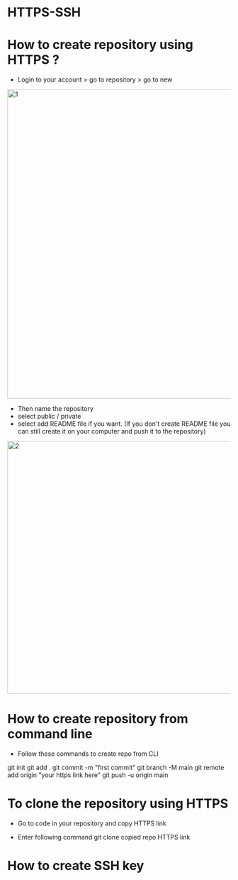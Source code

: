 # HTTPS-SSH


# How to create repository using HTTPS ?
- Login to your account > go to repository > go to new

<img width="697" alt="1" src="https://user-images.githubusercontent.com/110182832/181835685-2d3fe818-821d-4e0e-a5d3-52f990a11df4.png">

- Then name the repository
- select public / private 
- select add README file if you want. (If you don't create README file you can still create it on your computer and push it to the repository)

<img width="570" alt="2" src="https://user-images.githubusercontent.com/110182832/181836009-2a68a485-11cd-4945-bc33-7aa66bb3afb4.png">

# How to create repository from command line
- Follow these commands to create repo from CLI

git init
git add .
git commit -m "first commit"
git branch -M main
git remote add origin "your https link here"
git push -u origin main

# To clone the repository using HTTPS 
- Go to code in your repository and copy HTTPS link 

- Enter following command 
 git clone copied repo HTTPS link
 
 # How to create SSH key 
